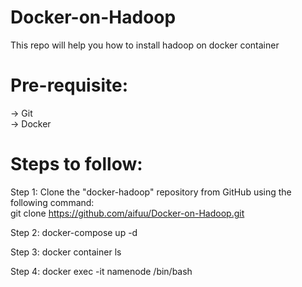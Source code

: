 # Docker-on-Hadoop
 This repo will help you how to install hadoop on docker container

# Pre-requisite:
                                                                          
-> Git                                                                                  
-> Docker

# Steps to follow:
Step 1: Clone the "docker-hadoop" repository from GitHub using the following command:                                   
git clone https://github.com/aifuu/Docker-on-Hadoop.git

Step 2: 
docker-compose up -d

Step 3: 
docker container ls

Step 4:
docker exec -it namenode /bin/bash
